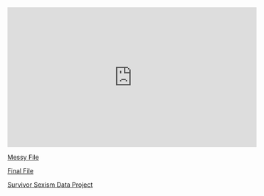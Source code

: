 <iframe width="560" height="315" src="https://www.youtube.com/embed/TN3Whnwe_A0" title="YouTube video player" frameborder="0" allow="accelerometer; autoplay; clipboard-write; encrypted-media; gyroscope; picture-in-picture" allowfullscreen></iframe>

[Messy File](html/messyMidtermFile.html)

[Final File](html/finalMidtermFile.html)

[Survivor Sexism Data Project](html/survivorSexismData)
